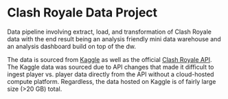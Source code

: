 # Clash Royale Data Project

Data pipeline involving extract, load, and transformation of Clash Royale data with the end result being an analysis friendly mini data warehouse and an analysis dashboard build on top of the dw.

The data is sourced from [Kaggle](https://www.kaggle.com/datasets/bwandowando/clash-royale-season-18-dec-0320-dataset) as well as the official [Clash Royale API](https://developer.clashroyale.com/#/). The Kaggle data was sourced due to API changes that made it difficult to ingest player vs. player data directly from the API without a cloud-hosted compute platform. Regardless, the data hosted on Kaggle is of fairly large size (>20 GB) total.